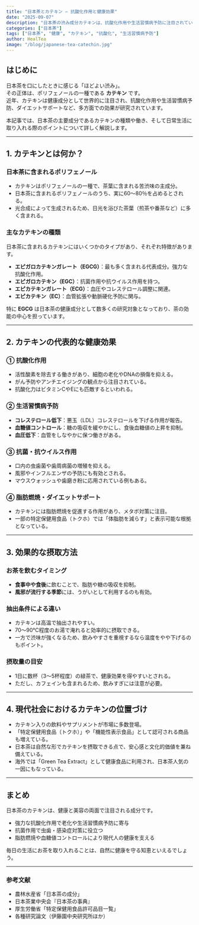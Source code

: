 ```yaml
---
title: "日本茶とカテキン ― 抗酸化作用と健康効果"
date: "2025-09-07"
description: "日本茶の渋み成分カテキンは、抗酸化作用や生活習慣病予防に注目されています。代表的な健康効果を詳しく解説します。"
categories: ["日本茶"]
tags: ["日本茶", "健康", "カテキン", "抗酸化", "生活習慣病予防"]
author: HealTea
image: "/blog/japanese-tea-catechin.jpg"
---
```


## はじめに
日本茶を口にしたときに感じる「ほどよい渋み」。  
その正体は、ポリフェノールの一種である **カテキン** です。  
近年、カテキンは健康成分として世界的に注目され、抗酸化作用や生活習慣病予防、ダイエットサポートなど、多方面での効果が研究されています。  

本記事では、日本茶の主要成分であるカテキンの種類や働き、そして日常生活に取り入れる際のポイントについて詳しく解説します。  

---

## 1. カテキンとは何か？
### 日本茶に含まれるポリフェノール
- カテキンはポリフェノールの一種で、茶葉に含まれる苦渋味の主成分。  
- 日本茶に含まれるポリフェノールのうち、実に60〜80％を占めるとされる。  
- 光合成によって生成されるため、日光を浴びた茶葉（煎茶や番茶など）に多く含まれる。  

### 主なカテキンの種類
日本茶に含まれるカテキンにはいくつかのタイプがあり、それぞれ特徴があります。  

- **エピガロカテキンガレート（EGCG）**：最も多く含まれる代表成分。強力な抗酸化作用。  
- **エピガロカテキン（EGC）**：抗菌作用や抗ウイルス作用を持つ。  
- **エピカテキンガレート（ECG）**：血圧やコレステロール調整に関連。  
- **エピカテキン（EC）**：血管拡張や動脈硬化予防に関与。  

特に **EGCG** は日本茶の健康成分として数多くの研究対象となっており、茶の効能の中心を担っています。  

---

## 2. カテキンの代表的な健康効果
### ① 抗酸化作用
- 活性酸素を除去する働きがあり、細胞の老化やDNAの損傷を抑える。  
- がん予防やアンチエイジングの観点から注目されている。  
- 抗酸化力はビタミンCやEにも匹敵するといわれる。  

### ② 生活習慣病予防
- **コレステロール低下**：悪玉（LDL）コレステロールを下げる作用が報告。  
- **血糖値コントロール**：糖の吸収を緩やかにし、食後血糖値の上昇を抑制。  
- **血圧低下**：血管をしなやかに保つ働きがある。  

### ③ 抗菌・抗ウイルス作用
- 口内の虫歯菌や歯周病菌の増殖を抑える。  
- 風邪やインフルエンザの予防にも有効とされる。  
- マウスウォッシュや歯磨き粉に応用されている例もある。  

### ④ 脂肪燃焼・ダイエットサポート
- カテキンには脂肪燃焼を促進する作用があり、メタボ対策に注目。  
- 一部の特定保健用食品（トクホ）では「体脂肪を減らす」と表示可能な根拠となっている。  

---

## 3. 効果的な摂取方法
### お茶を飲むタイミング
- **食事中や食後**に飲むことで、脂肪や糖の吸収を抑制。  
- **風邪が流行する季節**には、うがいとして利用するのも有効。  

### 抽出条件による違い
- カテキンは高温で抽出されやすい。  
- 70〜90℃程度のお湯で淹れると効率的に摂取できる。  
- 一方で渋味が強くなるため、飲みやすさを重視するなら温度をやや下げるのもポイント。  

### 摂取量の目安
- 1日に数杯（3〜5杯程度）の緑茶で、健康効果を得やすいとされる。  
- ただし、カフェインも含まれるため、飲みすぎには注意が必要。  

---

## 4. 現代社会におけるカテキンの位置づけ
- カテキン入りの飲料やサプリメントが市場に多数登場。  
- 「特定保健用食品（トクホ）」や「機能性表示食品」として認可される商品も増えている。  
- 日本茶は自然な形でカテキンを摂取できる点で、安心感と文化的価値を兼ね備えている。  
- 海外では「Green Tea Extract」として健康食品に利用され、日本茶人気の一因にもなっている。  

---

## まとめ
日本茶のカテキンは、健康と美容の両面で注目される成分です。  
- 強力な抗酸化作用で老化や生活習慣病予防に寄与  
- 抗菌作用で虫歯・感染症対策に役立つ  
- 脂肪燃焼や血糖値コントロールにより現代人の健康を支える  

毎日の生活にお茶を取り入れることは、自然に健康を守る知恵といえるでしょう。  

---

### 参考文献
- 農林水産省「日本茶の成分」  
- 日本茶業中央会『日本茶の事典』  
- 厚生労働省「特定保健用食品許可品目一覧」  
- 各種研究論文（伊藤園中央研究所ほか）  
